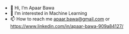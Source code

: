 - 👋 Hi, I’m Apaar Bawa
- 👀 I’m interested in Machine Learning
- 📫 How to reach me apaar.bawa@gmail.com or https://www.linkedin.com/in/apaar-bawa-909a84127/

<!---
bawa-apaar/bawa-apaar is a ✨ special ✨ repository because its `README.md` (this file) appears on your GitHub profile.
You can click the Preview link to take a look at your changes.
--->
